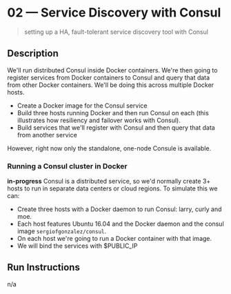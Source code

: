 # 02 &mdash; Service Discovery with Consul
> setting up a HA, fault-tolerant service discovery tool with Consul

## Description
We'll run distributed Consul inside Docker containers. We're then going to register services from Docker containers to Consul and query that data from other Docker containers. We'll be doing this across multiple Docker hosts.


+ Create a Docker image for the Consul service
+ Build three hosts running Docker and then run Consul on each (this illustrates how resiliency and failover works with Consul).
+ Build services that we'll register with Consul and then query that data from another service

However, right now only the standalone, one-node Consule is available.


### Running a Consul cluster in Docker
**in-progress**
Consul is a distributed service, so we'd normally create 3+ hosts to run in separate data centers or cloud regions.
To simulate this we can:
+ Create three hosts with a Docker daemon to run Consul: larry, curly and moe.
+ Each host features Ubuntu 16.04 and the Docker daemon and the consul image `sergiofgonzalez/consul`.
+ On each host we're going to run a Docker container with that image.
+ We will bind the services with $PUBLIC_IP



## Run Instructions
n/a